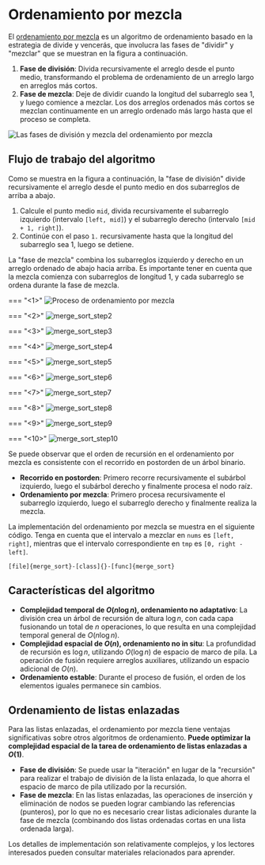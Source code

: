 # Ordenamiento por mezcla

El <u>ordenamiento por mezcla</u> es un algoritmo de ordenamiento basado en la estrategia de divide y vencerás, que involucra las fases de "dividir" y "mezclar" que se muestran en la figura a continuación.

1.  **Fase de división**: Divida recursivamente el arreglo desde el punto medio, transformando el problema de ordenamiento de un arreglo largo en arreglos más cortos.
2.  **Fase de mezcla**: Deje de dividir cuando la longitud del subarreglo sea 1, y luego comience a mezclar. Los dos arreglos ordenados más cortos se mezclan continuamente en un arreglo ordenado más largo hasta que el proceso se completa.

![Las fases de división y mezcla del ordenamiento por mezcla](merge_sort.assets/merge_sort_overview.png)

## Flujo de trabajo del algoritmo

Como se muestra en la figura a continuación, la "fase de división" divide recursivamente el arreglo desde el punto medio en dos subarreglos de arriba a abajo.

1.  Calcule el punto medio `mid`, divida recursivamente el subarreglo izquierdo (intervalo `[left, mid]`) y el subarreglo derecho (intervalo `[mid + 1, right]`).
2.  Continúe con el paso `1.` recursivamente hasta que la longitud del subarreglo sea 1, luego se detiene.

La "fase de mezcla" combina los subarreglos izquierdo y derecho en un arreglo ordenado de abajo hacia arriba. Es importante tener en cuenta que la mezcla comienza con subarreglos de longitud 1, y cada subarreglo se ordena durante la fase de mezcla.

=== "<1>"
    ![Proceso de ordenamiento por mezcla](merge_sort.assets/merge_sort_step1.png)

=== "<2>"
    ![merge_sort_step2](merge_sort.assets/merge_sort_step2.png)

=== "<3>"
    ![merge_sort_step3](merge_sort.assets/merge_sort_step3.png)

=== "<4>"
    ![merge_sort_step4](merge_sort.assets/merge_sort_step4.png)

=== "<5>"
    ![merge_sort_step5](merge_sort.assets/merge_sort_step5.png)

=== "<6>"
    ![merge_sort_step6](merge_sort.assets/merge_sort_step6.png)

=== "<7>"
    ![merge_sort_step7](merge_sort.assets/merge_sort_step7.png)

=== "<8>"
    ![merge_sort_step8](merge_sort.assets/merge_sort_step8.png)

=== "<9>"
    ![merge_sort_step9](merge_sort.assets/merge_sort_step9.png)

=== "<10>"
    ![merge_sort_step10](merge_sort.assets/merge_sort_step10.png)

Se puede observar que el orden de recursión en el ordenamiento por mezcla es consistente con el recorrido en postorden de un árbol binario.

-   **Recorrido en postorden**: Primero recorre recursivamente el subárbol izquierdo, luego el subárbol derecho y finalmente procesa el nodo raíz.
-   **Ordenamiento por mezcla**: Primero procesa recursivamente el subarreglo izquierdo, luego el subarreglo derecho y finalmente realiza la mezcla.

La implementación del ordenamiento por mezcla se muestra en el siguiente código. Tenga en cuenta que el intervalo a mezclar en `nums` es `[left, right]`, mientras que el intervalo correspondiente en `tmp` es `[0, right - left]`.

```src
[file]{merge_sort}-[class]{}-[func]{merge_sort}
```

## Características del algoritmo

-   **Complejidad temporal de $O(n \log n)$, ordenamiento no adaptativo**: La división crea un árbol de recursión de altura $\log n$, con cada capa fusionando un total de $n$ operaciones, lo que resulta en una complejidad temporal general de $O(n \log n)$.
-   **Complejidad espacial de $O(n)$, ordenamiento no in situ**: La profundidad de recursión es $\log n$, utilizando $O(\log n)$ de espacio de marco de pila. La operación de fusión requiere arreglos auxiliares, utilizando un espacio adicional de $O(n)$.
-   **Ordenamiento estable**: Durante el proceso de fusión, el orden de los elementos iguales permanece sin cambios.

## Ordenamiento de listas enlazadas

Para las listas enlazadas, el ordenamiento por mezcla tiene ventajas significativas sobre otros algoritmos de ordenamiento. **Puede optimizar la complejidad espacial de la tarea de ordenamiento de listas enlazadas a $O(1)$**.

-   **Fase de división**: Se puede usar la "iteración" en lugar de la "recursión" para realizar el trabajo de división de la lista enlazada, lo que ahorra el espacio de marco de pila utilizado por la recursión.
-   **Fase de mezcla**: En las listas enlazadas, las operaciones de inserción y eliminación de nodos se pueden lograr cambiando las referencias (punteros), por lo que no es necesario crear listas adicionales durante la fase de mezcla (combinando dos listas ordenadas cortas en una lista ordenada larga).

Los detalles de implementación son relativamente complejos, y los lectores interesados pueden consultar materiales relacionados para aprender.
